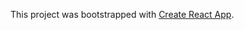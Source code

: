 


This project was bootstrapped with [Create React App](https://github.com/facebook/create-react-app).